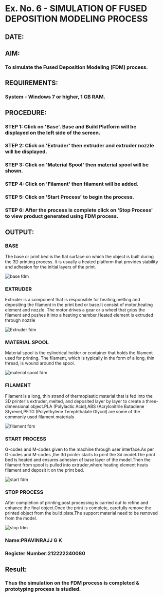 # Ex. No. 6 - SIMULATION OF FUSED DEPOSITION MODELING PROCESS

## DATE: 
## AIM:
### To simulate the Fused Deposition Modeling (FDM) process.

## REQUIREMENTS:
### System - Windows 7 or higher, 1 GB RAM.

## PROCEDURE:
### STEP 1: Click on 'Base'. Base and Build Platform will be displayed on the left side of the screen.
### STEP 2: Click on 'Extruder' then extruder and extruder nozzle will be displayed.
### STEP 3: Click on 'Material Spool' then material spool will be shown.
### STEP 4: Click on 'Filament' then filament will be added.
### STEP 5: Click on 'Start Process' to begin the process.
### STEP 6: After the process is complete click on 'Stop Process' to view product generated using FDM process.

## OUTPUT:
### BASE
The base or print bed is the flat surface on which the object is built during the 3D printing process. It is usually a heated platform that provides stability and adhesion for the initial layers of the print.


![base fdm](https://github.com/Saravana-kumar369/Ex.-No---6.-SIMULATION-OF-FUSED-DEPOSITION-MODELING-PROCESS/assets/117925254/598f3204-c419-478a-99c0-ec5dd0546517)


### EXTRUDER
Extruder is a component that is responsible for heating,melting and depositing the filament in the  print bed or base.It consist of motor,heating element and nozzle. The motor drives a gear or a wheel that grips the filament and pushes it into a heating chamber.Heated element is extruded through nozzle


![Extruder fdm](https://github.com/Saravana-kumar369/Ex.-No---6.-SIMULATION-OF-FUSED-DEPOSITION-MODELING-PROCESS/assets/117925254/21c97800-3847-4873-a355-c9c449833238)


### MATERIAL SPOOL
Material spool is the cylindrical holder or container that holds the filament used for printing. The filament, which is typically in the form of a long, thin thread, is wound around the spool.

![material spool fdm](https://github.com/Saravana-kumar369/Ex.-No---6.-SIMULATION-OF-FUSED-DEPOSITION-MODELING-PROCESS/assets/117925254/b8f059ba-1928-4581-aa42-a9b8c8911200)


### FILAMENT
Filament is a long, thin strand of thermoplastic material that is fed into the 3D printer's extruder, melted, and deposited layer by layer to create a three-dimensional object.PLA (Polylactic Acid),ABS (Acrylonitrile Butadiene Styrene),PETG (Polyethylene Terephthalate Glycol) are some of the commonly used filament materials


![filament fdm](https://github.com/Saravana-kumar369/Ex.-No---6.-SIMULATION-OF-FUSED-DEPOSITION-MODELING-PROCESS/assets/117925254/216889f5-ea0b-4de6-9d99-a167bb16d01c)


###  START PROCESS
G-codes and M-codes given to the machine through user interface.As per G-codes and M-codes ,the 3d printer starts to print the 3d model.The print bed is heated and ensures adhesion of base layer of the model.Then the  filament from spool is pulled into extruder,where heating element heats filament and deposit it on the print bed.


![start fdm](https://github.com/Saravana-kumar369/Ex.-No---6.-SIMULATION-OF-FUSED-DEPOSITION-MODELING-PROCESS/assets/117925254/7cd4b513-0325-4c19-acec-eeff0f109f80)


### STOP PROCESS
After completion of printing,post processing is carried out to refine and enhance the final object.Once the print is complete, carefully remove the printed object from the build plate.The support material need to be removed from the model.


![stop fdm](https://github.com/Saravana-kumar369/Ex.-No---6.-SIMULATION-OF-FUSED-DEPOSITION-MODELING-PROCESS/assets/117925254/5d64738a-cdb6-4e61-a1f9-8415dfb06f4e)




### Name:PRAVINRAJJ G K
### Register Number:212222240080

## Result:
### Thus the simulation on the FDM process is completed & prototyping process is studied.
